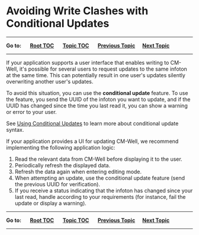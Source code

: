 # Avoiding Write Clashes with Conditional Updates

----

**Go to:** &nbsp;&nbsp;&nbsp;&nbsp; [**Root TOC**](CM-Well.RootTOC.md) &nbsp;&nbsp;&nbsp;&nbsp; [**Topic TOC**](DevGuide.BestPractices.TOC.md) &nbsp;&nbsp;&nbsp;&nbsp; [**Previous Topic**](DevGuide.BestPractices.TOC.md)&nbsp;&nbsp;&nbsp;&nbsp; [**Next Topic**](DevGuide.BestPractices.ManagingRetries.md)  

----


If your application supports a user interface that enables writing to CM-Well, it's possible for several users to request updates to the same infoton at the same time. This can potentially result in one user's updates silently overwriting another user's updates.

To avoid this situation, you can use the **conditional update** feature. To use the feature, you send the UUID of the infoton you want to update, and if the UUID has changed since the time you last read it, you can show a warning or error to your user.

See [Using Conditional Updates](API.UsingConditionalUpdates.md) to learn more about conditional update syntax.

If your application provides a UI for updating CM-Well, we recommend implementing the following application logic:

1. Read the relevant data from CM-Well before displaying it to the user.
2. Periodically refresh the displayed data.
3. Refresh the data again when entering editing mode.
4. When attempting an update, use the conditional update feature (send the previous UUID for verification).
5. If you receive a status indicating that the infoton has changed since your last read, handle according to your requirements (for instance, fail the update or display a warning).

----

**Go to:** &nbsp;&nbsp;&nbsp;&nbsp; [**Root TOC**](CM-Well.RootTOC.md) &nbsp;&nbsp;&nbsp;&nbsp; [**Topic TOC**](DevGuide.BestPractices.TOC.md) &nbsp;&nbsp;&nbsp;&nbsp; [**Previous Topic**](DevGuide.BestPractices.TOC.md)&nbsp;&nbsp;&nbsp;&nbsp; [**Next Topic**](DevGuide.BestPractices.ManagingRetries.md)  

----